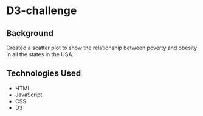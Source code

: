 # D3-challenge

## Background

Created a scatter plot to show the relationship between poverty and obesity in all the states in the USA.

## Technologies Used

- HTML
- JavaScript
- CSS
- D3

